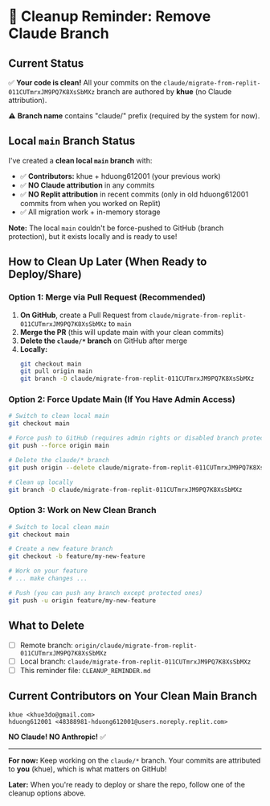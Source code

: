 # 🧹 Cleanup Reminder: Remove Claude Branch

## Current Status

✅ **Your code is clean!** All your commits on the `claude/migrate-from-replit-011CUTmrxJM9PQ7K8XsSbMXz` branch are authored by **khue** (no Claude attribution).

⚠️ **Branch name** contains "claude/" prefix (required by the system for now).

## Local `main` Branch Status

I've created a **clean local `main` branch** with:
- ✅ **Contributors:** khue + hduong612001 (your previous work)
- ✅ **NO Claude attribution** in any commits
- ✅ **NO Replit attribution** in recent commits (only in old hduong612001 commits from when you worked on Replit)
- ✅ All migration work + in-memory storage

**Note:** The local `main` couldn't be force-pushed to GitHub (branch protection), but it exists locally and is ready to use!

## How to Clean Up Later (When Ready to Deploy/Share)

### Option 1: Merge via Pull Request (Recommended)

1. **On GitHub**, create a Pull Request from `claude/migrate-from-replit-011CUTmrxJM9PQ7K8XsSbMXz` to `main`
2. **Merge the PR** (this will update main with your clean commits)
3. **Delete the `claude/*` branch** on GitHub after merge
4. **Locally:**
   ```bash
   git checkout main
   git pull origin main
   git branch -D claude/migrate-from-replit-011CUTmrxJM9PQ7K8XsSbMXz
   ```

### Option 2: Force Update Main (If You Have Admin Access)

```bash
# Switch to clean local main
git checkout main

# Force push to GitHub (requires admin rights or disabled branch protection)
git push --force origin main

# Delete the claude/* branch
git push origin --delete claude/migrate-from-replit-011CUTmrxJM9PQ7K8XsSbMXz

# Clean up locally
git branch -D claude/migrate-from-replit-011CUTmrxJM9PQ7K8XsSbMXz
```

### Option 3: Work on New Clean Branch

```bash
# Switch to local clean main
git checkout main

# Create a new feature branch
git checkout -b feature/my-new-feature

# Work on your feature
# ... make changes ...

# Push (you can push any branch except protected ones)
git push -u origin feature/my-new-feature
```

## What to Delete

- [ ] Remote branch: `origin/claude/migrate-from-replit-011CUTmrxJM9PQ7K8XsSbMXz`
- [ ] Local branch: `claude/migrate-from-replit-011CUTmrxJM9PQ7K8XsSbMXz`
- [ ] This reminder file: `CLEANUP_REMINDER.md`

## Current Contributors on Your Clean Main Branch

```
khue <khue3do@gmail.com>
hduong612001 <48388981-hduong612001@users.noreply.replit.com>
```

**NO Claude! NO Anthropic!** ✅

---

**For now:** Keep working on the `claude/*` branch. Your commits are attributed to **you** (khue), which is what matters on GitHub!

**Later:** When you're ready to deploy or share the repo, follow one of the cleanup options above.
